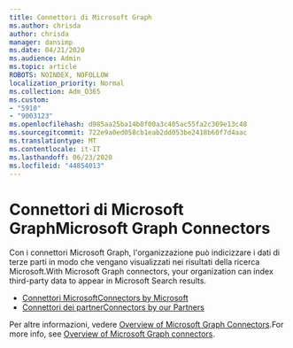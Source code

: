 ```yaml
---
title: Connettori di Microsoft Graph
ms.author: chrisda
author: chrisda
manager: dansimp
ms.date: 04/21/2020
ms.audience: Admin
ms.topic: article
ROBOTS: NOINDEX, NOFOLLOW
localization_priority: Normal
ms.collection: Adm_O365
ms.custom:
- "5910"
- "9003123"
ms.openlocfilehash: d985aa25ba14b0f00a3c405ac55fa2c369e13c48
ms.sourcegitcommit: 722e9a0ed058cb1eab2dd053be2418b60f7d4aac
ms.translationtype: MT
ms.contentlocale: it-IT
ms.lasthandoff: 06/23/2020
ms.locfileid: "44854013"
---
```

# <a name="microsoft-graph-connectors"></a><span data-ttu-id="bfb38-102">Connettori di Microsoft Graph</span><span class="sxs-lookup"><span data-stu-id="bfb38-102">Microsoft Graph Connectors</span></span>

<span data-ttu-id="bfb38-103">Con i connettori Microsoft Graph, l'organizzazione può indicizzare i dati di terze parti in modo che vengano visualizzati nei risultati della ricerca Microsoft.</span><span class="sxs-lookup"><span data-stu-id="bfb38-103">With Microsoft Graph connectors, your organization can index third-party data to appear in Microsoft Search results.</span></span>

- [<span data-ttu-id="bfb38-104">Connettori Microsoft</span><span class="sxs-lookup"><span data-stu-id="bfb38-104">Connectors by Microsoft</span></span>](https://docs.microsoft.com/microsoftsearch/connectors-gallery#Microsoft)
- [<span data-ttu-id="bfb38-105">Connettori dei partner</span><span class="sxs-lookup"><span data-stu-id="bfb38-105">Connectors by our Partners</span></span>](https://docs.microsoft.com/microsoftsearch/connectors-gallery#Partners)

<span data-ttu-id="bfb38-106">Per altre informazioni, vedere [Overview of Microsoft Graph Connectors](https://docs.microsoft.com/microsoftsearch/connectors-overview).</span><span class="sxs-lookup"><span data-stu-id="bfb38-106">For more info, see  [Overview of Microsoft Graph connectors](https://docs.microsoft.com/microsoftsearch/connectors-overview).</span></span>
